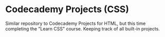 # Codecademy Projects (CSS)
Similar repository to Codecademy Projects for HTML, but this time completing the "Learn CSS" course. Keeping track of all built-in projects.

